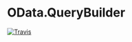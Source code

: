 # OData.QueryBuilder
[![Travis](https://img.shields.io/travis/ZEXSM/OData.QueryBuilder/master.svg)](https://travis-ci.com/ZEXSM/OData.QueryBuilder.svg?branch=master)
